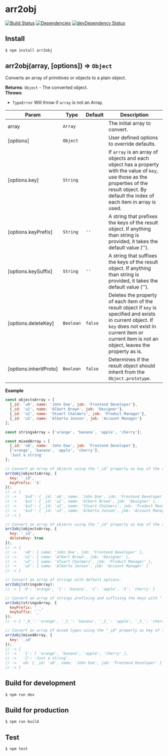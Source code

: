 # arr2obj

[![Build Status](https://travis-ci.org/georapbox/arr2obj.svg?branch=master)](https://travis-ci.org/georapbox/arr2obj) [![Dependencies](https://david-dm.org/georapbox/arr2obj.svg?theme=shields.io)](https://david-dm.org/georapbox/arr2obj) [![devDependency Status](https://david-dm.org/georapbox/arr2obj/dev-status.svg)](https://david-dm.org/georapbox/arr2obj#info=devDependencies)

## Install
```bash
$ npm install arr2obj
```

## arr2obj(array, [options]) ⇒ <code>Object</code>

Converts an array of primitives or objects to a plain object.

**Returns**: <code>Object</code> - The converted object.  
**Throws**:

- <code>TypeError</code> Will throw if `array` is not an Array.


| Param | Type | Default | Description |
| --- | --- | --- | --- |
| array | <code>Array</code> |  | The initial array to convert. |
| [options] | <code>Object</code> |  | User defined options to override defaults. |
| [options.key] | <code>String</code> |  | If `array` is an array of objects and each object has a property with the value of `key`, use those as the properties of the result object. By default the index of each item in array is used. |
| [options.keyPrefix] | <code>String</code> | <code>&#x27;&#x27;</code> | A string that prefixes the keys of the result object. If anything than string is provided, it takes the default value (''). |
| [options.keySuffix] | <code>String</code> | <code>&#x27;&#x27;</code> | A string that suffixes the keys of the result object. If anything than string is provided, it takes the default value (''). |
| [options.deleteKey] | <code>Boolean</code> | <code>false</code> | Deletes the property of each item of the result object if `key` is specified and exists in current object. If `key` does not exist in current item or current item is not an object, leaves the property as is. |
| [options.inheritProto] | <code>Boolean</code> | <code>false</code> | Determines if the result object should inherit from the `Object.prototype`. |

**Example**  
```js
const objectsArray = [
  {_id: 'u0', name: 'John Doe', job: 'Frontend Developer'},
  {_id: 'u1', name: 'Albert Brown', job: 'Designer'},
  {_id: 'u2', name: 'Stuart Chalmers', job: 'Product Manager'},
  {_id: 'u3', name: 'Alberta Jonson', job: 'Account Manager'}
];

const stringsArray = ['orange', 'banana', 'apple', 'cherry'];

const mixedArray = [
  {_id: 'u0', name: 'John Doe', job: 'Frontend Developer'},
  ['orange', 'banana', 'apple', 'cherry'],
  'Just a string'
];

// Convert an array of objects using the "_id" property as key of the result object, prefixed with "$" character.
arr2obj(objectsArray, {
  key: '_id',
  keyPrefix: '$'
});
// -> {
// ->   '$u0': { _id: 'u0', name: 'John Doe', job: 'Frontend Developer' },
// ->   '$u1': { _id: 'u1', name: 'Albert Brown', job: 'Designer' },
// ->   '$u2': { _id: 'u2', name: 'Stuart Chalmers', job: 'Product Manager' },
// ->   '$u3': { _id: 'u3', name: 'Alberta Jonson', job: 'Account Manager' }
// -> }

// Convert an array of objects using the "_id" property as key of the result object, and delete it from the result object.
arr2obj(objectsArray, {
  key: '_id',
  deleteKey: true
});
// -> {
// ->   'u0': { name: 'John Doe', job: 'Frontend Developer' },
// ->   'u1': { name: 'Albert Brown', job: 'Designer' },
// ->   'u2': { name: 'Stuart Chalmers', job: 'Product Manager' },
// ->   'u3': { name: 'Alberta Jonson', job: 'Account Manager' }
// -> }

// Convert an array of strings with default options.
arr2obj(stringsArray);
// -> { '0': 'orange', '1': 'banana', '2': 'apple', '3': 'cherry' }

// Convert an array of strings prefixing and suffixing the keys with "_" character.
arr2obj(stringsArray, {
  keyPrefix: '_',
  keySuffix: '_'
});
// -> { '_0_': 'orange', '_1_': 'banana', '_2_': 'apple', '_3_': 'cherry' }

// Convert an array of mixed types using the "_id" property as key of the result object.
arr2obj(mixedArray, {
  key: '_id'
});
// -> {
// ->   '1': [ 'orange', 'banana', 'apple', 'cherry' ],
// ->   '2': 'Just a string',
// ->   u0: { _id: 'u0', name: 'John Doe', job: 'Frontend Developer' }
// -> }
```

## Build for development
```bash
$ npm run dev
```

## Build for production
```bash
$ npm run build
```

## Test

```bash
$ npm test
```
